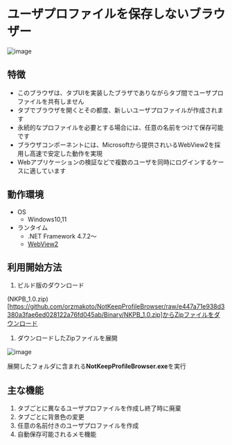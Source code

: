 # ユーザプロファイルを保存しないブラウザー

![image](https://user-images.githubusercontent.com/12761202/198816096-ea8463ab-3a69-40dd-a8e4-428e1d73120a.png)

## 特徴
- このブラウザは、タブUIを実装したブラザでありながらタブ間でユーザプロファイルを共有しません
- タブでブラウザを開くとその都度、新しいユーザプロファイルが作成されます
- 永続的なプロファイルを必要とする場合には、任意の名前をつけて保存可能です
- ブラウザコンポーネントには、Microsoftから提供されいるWebView2を採用し高速で安定した動作を実現
- Webアプリケーションの検証などで複数のユーザを同時にログインするケースに適しています

## 動作環境

- OS
  - Windows10,11
- ランタイム
  - .NET Framework 4.7.2～
  - [WebView2](https://developer.microsoft.com/ja-jp/microsoft-edge/webview2/#download-section)


## 利用開始方法

1. ビルド版のダウンロード

(NKPB_1.0.zip)[https://github.com/orzmakoto/NotKeepProfileBrowser/raw/e447a71e938d3380a3fae6ed028122a76fd045ab/Binary/NKPB_1.0.zip]からZipファイルをダウンロード

1. ダウンロードしたZipファイルを展開

![image](https://user-images.githubusercontent.com/12761202/198816313-bb13cba1-37f5-4db2-ba92-c771c92b8cbd.png)

展開したフォルダに含まれる**NotKeepProfileBrowser.exe**を実行

## 主な機能

1. タブごとに異なるユーザプロファイルを作成し終了時に廃棄
2. タブごとに背景色の変更
3. 任意の名前付きのユーザプロファイルを作成
4. 自動保存可能されるメモ機能